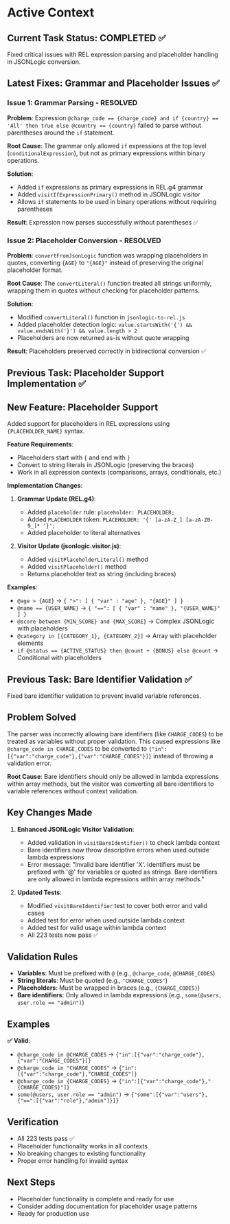 # Active Context

## Current Task Status: COMPLETED ✅
Fixed critical issues with REL expression parsing and placeholder handling in JSONLogic conversion.

## Latest Fixes: Grammar and Placeholder Issues ✅

### Issue 1: Grammar Parsing - RESOLVED
**Problem**: Expression `@charge_code == {charge_code} and if {country} == 'All' then true else @country == {country}` failed to parse without parentheses around the `if` statement.

**Root Cause**: The grammar only allowed `if` expressions at the top level (`conditionalExpression`), but not as primary expressions within binary operations.

**Solution**:
- Added `if` expressions as primary expressions in REL.g4 grammar
- Added `visitIfExpressionPrimary()` method in JSONLogic visitor
- Allows `if` statements to be used in binary operations without requiring parentheses

**Result**: Expression now parses successfully without parentheses ✅

### Issue 2: Placeholder Conversion - RESOLVED
**Problem**: `convertFromJsonLogic` function was wrapping placeholders in quotes, converting `{AGE}` to `"{AGE}"` instead of preserving the original placeholder format.

**Root Cause**: The `convertLiteral()` function treated all strings uniformly, wrapping them in quotes without checking for placeholder patterns.

**Solution**:
- Modified `convertLiteral()` function in `jsonlogic-to-rel.js`
- Added placeholder detection logic: `value.startsWith('{') && value.endsWith('}') && value.length > 2`
- Placeholders are now returned as-is without quote wrapping

**Result**: Placeholders preserved correctly in bidirectional conversion ✅

## Previous Task: Placeholder Support Implementation ✅

## New Feature: Placeholder Support
Added support for placeholders in REL expressions using `{PLACEHOLDER_NAME}` syntax.

**Feature Requirements**:
- Placeholders start with `{` and end with `}`
- Convert to string literals in JSONLogic (preserving the braces)
- Work in all expression contexts (comparisons, arrays, conditionals, etc.)

**Implementation Changes**:
1. **Grammar Update (REL.g4)**:
   - Added `placeholder` rule: `placeholder: PLACEHOLDER;`
   - Added `PLACEHOLDER` token: `PLACEHOLDER: '{' [a-zA-Z_] [a-zA-Z0-9_]* '}';`
   - Added placeholder to literal alternatives

2. **Visitor Update (jsonlogic.visitor.js)**:
   - Added `visitPlaceholderLiteral()` method
   - Added `visitPlaceholder()` method
   - Returns placeholder text as string (including braces)

**Examples**:
- `@age > {AGE}` → `{ ">": [ { "var" : "age" }, "{AGE}" ] }`
- `@name == {USER_NAME}` → `{ "==": [ { "var" : "name" }, "{USER_NAME}" ] }`
- `@score between {MIN_SCORE} and {MAX_SCORE}` → Complex JSONLogic with placeholders
- `@category in [{CATEGORY_1}, {CATEGORY_2}]` → Array with placeholder elements
- `if @status == {ACTIVE_STATUS} then @count + {BONUS} else @count` → Conditional with placeholders

## Previous Task: Bare Identifier Validation ✅
Fixed bare identifier validation to prevent invalid variable references.

## Problem Solved
The parser was incorrectly allowing bare identifiers (like `CHARGE_CODES`) to be treated as variables without proper validation. This caused expressions like `@charge_code in CHARGE_CODES` to be converted to `{"in":[{"var":"charge_code"},{"var":"CHARGE_CODES"}]}` instead of throwing a validation error.

**Root Cause**: Bare identifiers should only be allowed in lambda expressions within array methods, but the visitor was converting all bare identifiers to variable references without context validation.

## Key Changes Made
1. **Enhanced JSONLogic Visitor Validation**:
   - Added validation in `visitBareIdentifier()` to check lambda context
   - Bare identifiers now throw descriptive errors when used outside lambda expressions
   - Error message: "Invalid bare identifier 'X'. Identifiers must be prefixed with '@' for variables or quoted as strings. Bare identifiers are only allowed in lambda expressions within array methods."

2. **Updated Tests**:
   - Modified `visitBareIdentifier` test to cover both error and valid cases
   - Added test for error when used outside lambda context
   - Added test for valid usage within lambda context
   - All 223 tests now pass ✅

## Validation Rules
- **Variables**: Must be prefixed with `@` (e.g., `@charge_code`, `@CHARGE_CODES`)
- **String literals**: Must be quoted (e.g., `"CHARGE_CODES"`)
- **Placeholders**: Must be wrapped in braces (e.g., `{CHARGE_CODES}`)
- **Bare identifiers**: Only allowed in lambda expressions (e.g., `some(@users, user.role == "admin")`)

## Examples
**✅ Valid**:
- `@charge_code in @CHARGE_CODES` → `{"in":[{"var":"charge_code"},{"var":"CHARGE_CODES"}]}`
- `@charge_code in "CHARGE_CODES"` → `{"in":[{"var":"charge_code"},"CHARGE_CODES"]}`
- `@charge_code in {CHARGE_CODES}` → `{"in":[{"var":"charge_code"},"{CHARGE_CODES}"]}`
- `some(@users, user.role == "admin")` → `{"some":[{"var":"users"},{"==":[{"var":"role"},"admin"]}]}`

## Verification
- All 223 tests pass ✅
- Placeholder functionality works in all contexts
- No breaking changes to existing functionality
- Proper error handling for invalid syntax

## Next Steps
- Placeholder functionality is complete and ready for use
- Consider adding documentation for placeholder usage patterns
- Ready for production use